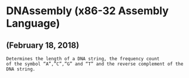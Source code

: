 # DNAssembly (x86-32 Assembly Language)
## (February 18, 2018)
```
Determines the length of a DNA string, the frequency count 
of the symbol “A”,”C”,”G” and “T” and the reverse complement of the DNA string.
```
